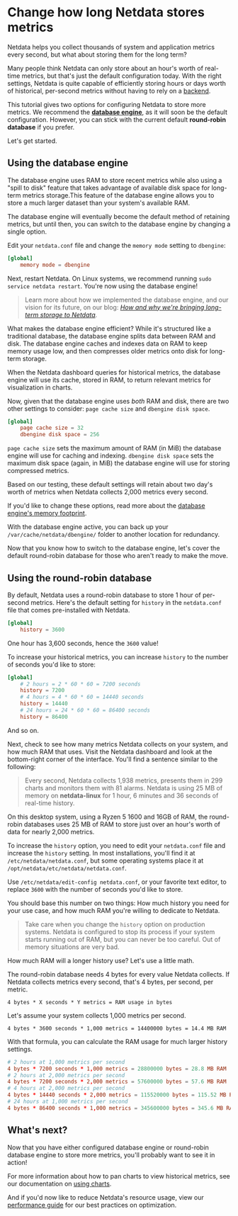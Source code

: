 # Change how long Netdata stores metrics

Netdata helps you collect thousands of system and application metrics every second, but what about storing them for the
long term?

Many people think Netdata can only store about an hour's worth of real-time metrics, but that's just the default
configuration today. With the right settings, Netdata is quite capable of efficiently storing hours or days worth of
historical, per-second metrics without having to rely on a [backend](../../backends/).

This tutorial gives two options for configuring Netdata to store more metrics. We recommend the [**database
engine**](#using-the-database-engine), as it will soon be the default configuration. However, you can stick with the
current default **round-robin database** if you prefer.

Let's get started.

## Using the database engine

The database engine uses RAM to store recent metrics while also using a "spill to disk" feature that takes advantage of
available disk space for long-term metrics storage.This feature of the database engine allows you to store a much larger
dataset than your system's available RAM.

The database engine will eventually become the default method of retaining metrics, but until then, you can switch to
the database engine by changing a single option.

Edit your `netdata.conf` file and change the `memory mode` setting to `dbengine`:

```conf
[global]
    memory mode = dbengine
```

Next, restart Netdata. On Linux systems, we recommend running `sudo service netdata restart`. You're now using the
database engine!

> Learn more about how we implemented the database engine, and our vision for its future, on our blog: [_How and why
> we're bringing long-term storage to Netdata_](https://blog.netdata.cloud/posts/db-engine/).

What makes the database engine efficient? While it's structured like a traditional database, the database engine splits
data between RAM and disk. The database engine caches and indexes data on RAM to keep memory usage low, and then
compresses older metrics onto disk for long-term storage.

When the Netdata dashboard queries for historical metrics, the database engine will use its cache, stored in RAM, to
return relevant metrics for visualization in charts.

Now, given that the database engine uses _both_ RAM and disk, there are two other settings to consider: `page cache
size` and `dbengine disk space`.

```conf
[global]
    page cache size = 32
    dbengine disk space = 256
```

`page cache size` sets the maximum amount of RAM (in MiB) the database engine will use for caching and indexing.
`dbengine disk space` sets the maximum disk space (again, in MiB) the database engine will use for storing compressed
metrics.

Based on our testing, these default settings will retain about two day's worth of metrics when Netdata collects 2,000
metrics every second.

If you'd like to change these options, read more about the [database engine's memory
footprint](../../database/engine/README.md#memory-requirements).

With the database engine active, you can back up your `/var/cache/netdata/dbengine/` folder to another location for
redundancy.

Now that you know how to switch to the database engine, let's cover the default round-robin database for those who
aren't ready to make the move.

## Using the round-robin database

By default, Netdata uses a round-robin database to store 1 hour of per-second metrics. Here's the default setting for
`history` in the `netdata.conf` file that comes pre-installed with Netdata.

```conf
[global]
    history = 3600
```

One hour has 3,600 seconds, hence the `3600` value!

To increase your historical metrics, you can increase `history` to the number of seconds you'd like to store:

```conf
[global]
    # 2 hours = 2 * 60 * 60 = 7200 seconds
    history = 7200
    # 4 hours = 4 * 60 * 60 = 14440 seconds
    history = 14440
    # 24 hours = 24 * 60 * 60 = 86400 seconds
    history = 86400
```

And so on.

Next, check to see how many metrics Netdata collects on your system, and how much RAM that uses. Visit the Netdata
dashboard and look at the bottom-right corner of the interface. You'll find a sentence similar to the following:

> Every second, Netdata collects 1,938 metrics, presents them in 299 charts and monitors them with 81 alarms. Netdata is
> using 25 MB of memory on **netdata-linux** for 1 hour, 6 minutes and 36 seconds of real-time history.

On this desktop system, using a Ryzen 5 1600 and 16GB of RAM, the round-robin databases uses 25 MB of RAM to store just
over an hour's worth of data for nearly 2,000 metrics.

To increase the `history` option, you need to edit your `netdata.conf` file and increase the `history` setting. In most
installations, you'll find it at `/etc/netdata/netdata.conf`, but some operating systems place it at
`/opt/netdata/etc/netdata/netdata.conf`. 

Use `/etc/netdata/edit-config netdata.conf`, or your favorite text editor, to replace `3600` with the number of seconds
you'd like to store.

You should base this number on two things: How much history you need for your use case, and how much RAM you're willing
to dedicate to Netdata.

> Take care when you change the `history` option on production systems. Netdata is configured to stop its process if
> your system starts running out of RAM, but you can never be too careful. Out of memory situations are very bad.

How much RAM will a longer history use? Let's use a little math.

The round-robin database needs 4 bytes for every value Netdata collects. If Netdata collects metrics every second,
that's 4 bytes, per second, per metric.

```text
4 bytes * X seconds * Y metrics = RAM usage in bytes
```

Let's assume your system collects 1,000 metrics per second.

```text
4 bytes * 3600 seconds * 1,000 metrics = 14400000 bytes = 14.4 MB RAM
```

With that formula, you can calculate the RAM usage for much larger history settings.

```conf
# 2 hours at 1,000 metrics per second
4 bytes * 7200 seconds * 1,000 metrics = 28800000 bytes = 28.8 MB RAM
# 2 hours at 2,000 metrics per second
4 bytes * 7200 seconds * 2,000 metrics = 57600000 bytes = 57.6 MB RAM
# 4 hours at 2,000 metrics per second
4 bytes * 14440 seconds * 2,000 metrics = 115520000 bytes = 115.52 MB RAM
# 24 hours at 1,000 metrics per second
4 bytes * 86400 seconds * 1,000 metrics = 345600000 bytes = 345.6 MB RAM
```

## What's next?

Now that you have either configured database engine or round-robin database engine to store more metrics, you'll
probably want to see it in action!

For more information about how to pan charts to view historical metrics, see our documentation on [using
charts](../../web/README.md#using-charts).

And if you'd now like to reduce Netdata's resource usage, view our [performance guide](../../docs/Performance.md) for
our best practices on optimization.
